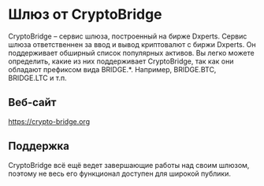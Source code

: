 # Шлюз от CryptoBridge

CryptoBridge – сервис шлюза, построенный на бирже Dxperts. Сервис шлюза ответственнен за ввод и вывод криптовалют с биржи Dxperts. Он поддерживает обширный список популярных активов. Вы легко можете определить, какие из них поддерживает CryptoBridge, так как они обладают префиксом вида BRIDGE.*. Например, BRIDGE.BTC, BRIDGE.LTC и т.п.

## Веб-сайт

<https://crypto-bridge.org>

## Поддержка

CryptoBridge всё ещё ведет завершающие работы над своим шлюзом, поэтому не весь его функционал доступен для широкой публики.